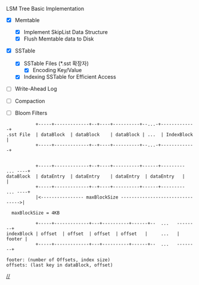 LSM Tree Basic Implementation

- [x] Memtable
    - [x] Implement SkipList Data Structure
    - [x] Flush Memtable data to Disk
- [x] SSTable
    - [x] SSTable Files (*.sst 확장자)
        - [x] Encoding Key/Value
    - [x] Indexing SSTable for Efficient Access
- [ ] Write-Ahead Log
- [ ] Compaction
- [ ] Bloom Filters



```shell
           +-----+-------------+--+----+----------+--...-+-------------+
.sst File  | dataBlock  | dataBlock    | dataBlock | ...  | IndexBlock   |
           +-----+-------------+--+----+----------+--...-+-------------+
```

```shell

           +-----+-------------+--+----+----------+------+--------- ... ----+
dataBlock  | dataEntry  | dataEntry    | dataEntry  | dataEntry   |         |  
           +-----+-------------+--+----+----------+------+--------- ... ----+
           |<---------------- maxBlockSize -------------------------------->|

  maxBlockSize = 4KB
```

```shell
           +-----+-------------+---+----------+------+--  ...   --------+
indexBlock | offset  | offset  | offset  | offset   |     ...   | footer |  
           +-----+-------------+---+----------+------+--  ...   --------+
           
footer: (number of Offsets, index size)
offsets: (last key in dataBlock, offset)
```







[//]: # (---)

[//]: # (```)

[//]: # (aesse: best for sequential search)

[//]: # (magnamet : best for binary search)

[//]: # (voluptatemqui : worst for both search)

[//]: # (```)

[//]: # ()
[//]: # (```shell)

[//]: # (sequential search benchmark)

[//]: # ()
[//]: # (goarch: arm64)

[//]: # (pkg: lsm)

[//]: # (BenchmarkSSTSearch)

[//]: # (BenchmarkSSTSearch/aesse_)

[//]: # (BenchmarkSSTSearch/aesse_-8         	  212092	      5729 ns/op)

[//]: # (BenchmarkSSTSearch/magnamet_)

[//]: # (BenchmarkSSTSearch/magnamet_-8      	  179503	      6652 ns/op)

[//]: # (BenchmarkSSTSearch/voluptatemqui_)

[//]: # (BenchmarkSSTSearch/voluptatemqui_-8 	   75933	     15499 ns/op)

[//]: # (```)

[//]: # ()
[//]: # (```shell)

[//]: # (goarch: arm64)

[//]: # (pkg: lsm)

[//]: # (BenchmarkSSTSearch)

[//]: # (BenchmarkSSTSearch/aesse_)

[//]: # (BenchmarkSSTSearch/aesse_-8         	  189193	      6203 ns/op)

[//]: # (BenchmarkSSTSearch/magnamet_)

[//]: # (BenchmarkSSTSearch/magnamet_-8      	  191581	      6218 ns/op)

[//]: # (BenchmarkSSTSearch/voluptatemqui_)

[//]: # (BenchmarkSSTSearch/voluptatemqui_-8 	   97243	     12283 ns/op)

[//]: # (PASS)

[//]: # (```)

[//]